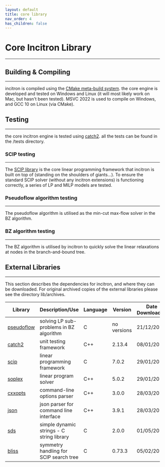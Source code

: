 ```yaml
---
layout: default
title: core library
nav_order: 4
has_children: false
---
```


# Core Incitron Library
--------

## Building & Compiling
--------

incitron is compiled using the [CMake meta-build system](https://cmake.org/).
the core engine is developed and tested on Windows and Linux (it will most likely work on Mac, but hasn't been tested).
MSVC 2022 is used to compile on Windows, and GCC 10 on Linux (via CMake).

## Testing
--------

the core incitron engine is tested using [catch2](https://github.com/catchorg/Catch2).
all the tests can be found in the /tests directory.

### SCIP testing
--------

The [SCIP library](https://www.scipopt.org/) is the core linear programming framework that incitron is built on top of (standing on the shoulders of giants...).
To ensure the standard SCIP solver (without any incitron extensions) is functioning correctly, a series of LP and MILP models are tested.

### Pseudoflow algorithm testing
--------

The pseudoflow algorithm is utilised as the min-cut max-flow solver in the BZ algorithm.

### BZ algorithm testing
--------

The BZ algorithm is utilised by incitron to quickly solve the linear relaxations at nodes in the branch-and-bound tree.

## External Libraries
--------

This section describes the dependencies for incitron, and where they can be downloaded. 
For original archived copies of the external libraries please see the directory lib/archives.

|    Library                                                                |                Description/Use                | Language |   Version   |   Date Downloaded  |
|---------------------------------------------------------------------------|-----------------------------------------------|----------|-------------|--------------------|
| [pseudoflow](https://github.com/hochbaumGroup/pseudoflow-parametric-cut)  | solving LP sub-problems in BZ algorithm       |    C     | no versions | 21/12/2020         |
| [catch2](https://github.com/catchorg/Catch2)                              | unit testing framework                        |    C++   | 2.13.4      | 08/01/2020         |
| [scip](https://www.scipopt.org/index.php#download)                        | linear programming framework                  |    C     | 7.0.2       | 29/01/2021         |
| [soplex](https://soplex.zib.de/index.php#download)                        | linear program solver                         |    C++   | 5.0.2       | 29/01/2021         |
| [cxxopts](https://github.com/jarro2783/cxxopts)                           | command-line options parser                   |    C++   | 3.0.0       | 28/03/2021         |
| [json](https://github.com/nlohmann/json)                                  | json parser for command line interface        |    C++   | 3.9.1       | 28/03/2021         |
| [sds](https://github.com/antirez/sds)                                     | simple dynamic strings - C string library     |    C     | 2.0.0       | 01/05/2021         |
| [bliss](https://github.com/ds4dm/Bliss)                                   | symmetry handling for SCIP search tree        |    C     | 0.73.3      | 05/02/2021         |

